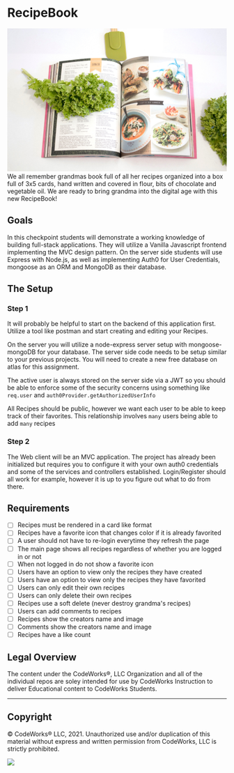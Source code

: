 # RecipeBook

![recipe](./recipe.jpg)
We all remember grandmas book full of all her recipes organized into a box full of 3x5 cards, hand written and covered in flour, bits of chocolate and vegetable oil. We are ready to bring grandma into the digital age with this new RecipeBook!

## Goals

In this checkpoint students will demonstrate a working knowledge of building full-stack applications. They will utilize a Vanilla Javascript frontend implementing the MVC design pattern. On the server side students will use Express with Node.js, as well as implementing Auth0 for User Credentials, mongoose as an ORM and MongoDB as their database.

## The Setup

### Step 1

It will probably be helpful to start on the backend of this application first. Utilize a tool like postman and start creating and editing your Recipes.

On the server you will utilize a node-express server setup with mongoose-mongoDB for your database. The server side code needs to be setup similar to your previous projects. You will need to create a new free database on atlas for this assignment.

The active user is always stored on the server side via a JWT so you should be able to enforce some of the security concerns using something like `req.user` and `auth0Provider.getAuthorizedUserInfo`

All Recipes should be public, however we want each user to be able to keep track of their favorites. This relationship involves `many` users being able to add `many` recipes

### Step 2

The Web client will be an MVC application. The project has already been initialized but requires you to configure it with your own auth0 credentials and some of the services and controllers established. Login/Register should all work for example, however it is up to you figure out what to do from there.

## Requirements

- [ ] Recipes must be rendered in a card like format
- [ ] Recipes have a favorite icon that changes color if it is already favorited
- [ ] A user should not have to re-login everytime they refresh the page
- [ ] The main page shows all recipes regardless of whether you are logged in or not
- [ ] When not logged in do not show a favorite icon
- [ ] Users have an option to view only the recipes they have created
- [ ] Users have an option to view only the recipes they have favorited
- [ ] Users can only edit their own recipes
- [ ] Users can only delete their own recipes
- [ ] Recipes use a soft delete (never destroy grandma's recipes)
- [ ] Users can add comments to recipes
- [ ] Recipes show the creators name and image
- [ ] Comments show the creators name and image
- [ ] Recipes have a like count

## Legal Overview

The content under the CodeWorks®, LLC Organization and all of the individual repos are soley intended for use by CodeWorks Instruction to deliver Educational content to CodeWorks Students.

---

## Copyright

© CodeWorks® LLC, 2021. Unauthorized use and/or duplication of this material without express and written permission from CodeWorks, LLC is strictly prohibited.


<img src="https://bcw.blob.core.windows.net/public/img/7815839041305055" width="125">

